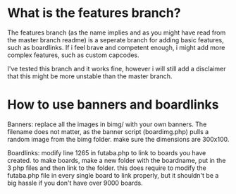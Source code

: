 # What is the features branch?
The features branch (as the name implies and as you might have read from the master branch readme) is a seperate branch for adding basic features, such as boardlinks. If i feel brave and competent enough, i might add more complex features, such as custom capcodes.

I've tested this branch and it works fine, however i will still add a disclaimer that this might be more unstable than the master branch.

# How to use banners and boardlinks
Banners: replace all the images in bimg/ with your own banners. The filename does not matter, as the banner script (boardimg.php) pulls a random image from the bimg folder. make sure the dimensions are 300x100.

Boardlinks: modify line 1265 in futaba.php to link to boards you have created. to make boards, make a new folder with the boardname, put in the 3 php files and then link to the folder. this does require to modify the futaba.php file in every single board to link properly, but it shouldn't be a big hassle if you don't have over 9000 boards.
